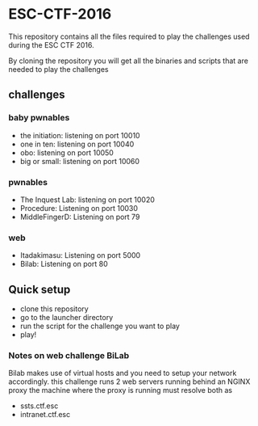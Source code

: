 # ESC-CTF-2016

This repository contains all the files required to play the challenges used during the ESC CTF 2016.

By cloning the repository you will get all the binaries and scripts that are needed to play the challenges


## challenges

### baby pwnables
- the initiation: listening on port 10010
- one in ten: listening on port 10040
- obo: listening on port  10050
- big or small: listening on port 10060

### pwnables
- The Inquest Lab: listening on port 10020
- Procedure: Listening on port 10030
- MiddleFingerD: Listening on port 79

### web
- Itadakimasu: Listening on port 5000
- Bilab: Listening on port 80

## Quick setup

- clone this repository
- go to the launcher directory
- run the script for the challenge you want to play
- play!

### Notes on web challenge BiLab
Bilab makes use of virtual hosts and you need to setup your network accordingly.
this challenge runs 2 web servers running behind an NGINX proxy
the machine where the proxy is running must resolve both as
- ssts.ctf.esc
- intranet.ctf.esc
